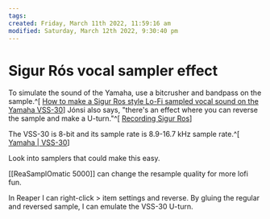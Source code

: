 ```yaml
---
tags: 
created: Friday, March 11th 2022, 11:59:16 am
modified: Saturday, March 12th 2022, 9:30:40 pm
---
```


# Sigur Rós vocal sampler effect
To simulate the sound of the Yamaha, use a bitcrusher and bandpass on the sample.^[ [How to make a Sigur Ros style Lo-Fi sampled vocal sound on the Yamaha VSS-30](https://www.youtube.com/watch?v=wyxKDLVWL28)] Jónsi also says, "there's an effect where you can reverse the sample and make a U-turn."^[ [Recording Sigur Ros](https://www.soundonsound.com/people/recording-sigur-ros)]

The VSS-30 is 8-bit and its sample rate is 8.9-16.7 kHz sample rate.^[ [Yamaha | VSS-30](http://www.synth-db.com/synths/Yamaha/VSS-30/VSS-30.php)]

Look into samplers that could make this easy.

[[ReaSamplOmatic 5000]] can change the resample quality for more lofi fun.

In Reaper I can right-click > item settings and reverse. By gluing the regular and reversed sample, I can emulate the VSS-30 U-turn.